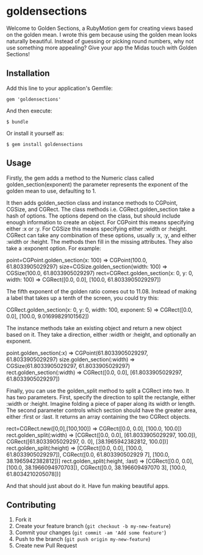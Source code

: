 # goldensections

Welcome to Golden Sections, a RubyMotion gem for creating views based
on the golden mean. I wrote this gem because using the golden mean
looks naturally beautiful. Instead of guessing or picking round
numbers, why not use something more appealing? Give your app the Midas
touch with Golden Sections!

## Installation

Add this line to your application's Gemfile:

    gem 'goldensections'

And then execute:

    $ bundle

Or install it yourself as:

    $ gem install goldensections

## Usage

Firstly, the gem adds a method to the Numeric class called
golden_section(exponent) the parameter represents the exponent of the
golden mean to use, defaulting to 1.

It then adds golden_section class and instance methods to CGPoint,
CGSize, and CGRect. The class methods i.e. CGRect.golden_section take
a hash of options. The options depend on the class, but should include
enough information to create an object. For CGPoint this means
specifying either :x or :y. For CGSize this means specifying either
:width or :height. CGRect can take any combination of these options,
usually :x, :y, and either :width or :height. The methods then fill in
the missing attributes. They also take a :exponent option. For
example:

point=CGPoint.golden_section(x: 100) => CGPoint(100.0,
61.8033905029297) size=CGSize.golden_section(width: 100) =>
CGSize(100.0, 61.8033905029297) rect=CGRect.golden_section(x: 0, y: 0,
width: 100) => CGRect([0.0, 0.0], [100.0, 61.8033905029297])

The fifth exponent of the golden ratio comes out to 11.08. Instead of
making a label that takes up a tenth of the screen, you could try
this:

CGRect.golden_section(x: 0, y: 0, width: 100, exponent: 5) =>
CGRect([0.0, 0.0], [100.0, 9.01699829101562])

The instance methods take an existing object and return a new object
based on it. They take a direction, either :width or :height, and
optionally an exponent.

point.golden_section(:x) => CGPoint(61.8033905029297,
61.8033905029297) size.golden_section(:width) =>
CGSize(61.8033905029297, 61.8033905029297) rect.golden_section(:width)
=> CGRect([0.0, 0.0], [61.8033905029297, 61.8033905029297])

Finally, you can use the golden_split method to split a CGRect into
two. It has two parameters. First, specify the direction to split the
rectangle, either :width or :height. Imagine folding a piece of paper
along its width or length. The second parameter controls which section
should have the greater area, either :first or :last. It returns an
array containing the two CGRect objects.

rect=CGRect.new([0,0],[100,100]) => CGRect([0.0, 0.0], [100.0, 100.0])
rect.golden_split(:width) => [CGRect([0.0, 0.0], [61.8033905029297,
100.0]), CGRect([61.8033905029297, 0.  0], [38.1965942382812, 100.0])]
rect.golden_split(:height) => [CGRect([0.0, 0.0], [100.0,
61.8033905029297]), CGRect([0.0, 61.803390502929 7], [100.0,
38.1965942382812])] rect.golden_split(:height, :last) => [CGRect([0.0,
0.0], [100.0, 38.1966094970703]), CGRect([0.0, 38.196609497070 3],
[100.0, 61.8034210205078])]

And that should just about do it. Have fun making beautiful apps.

## Contributing

1. Fork it
2. Create your feature branch (`git checkout -b my-new-feature`)
3. Commit your changes (`git commit -am 'Add some feature'`)
4. Push to the branch (`git push origin my-new-feature`)
5. Create new Pull Request
